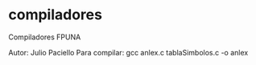 compiladores
============

Compiladores FPUNA

Autor: Julio Paciello
Para compilar: gcc anlex.c tablaSimbolos.c -o anlex

